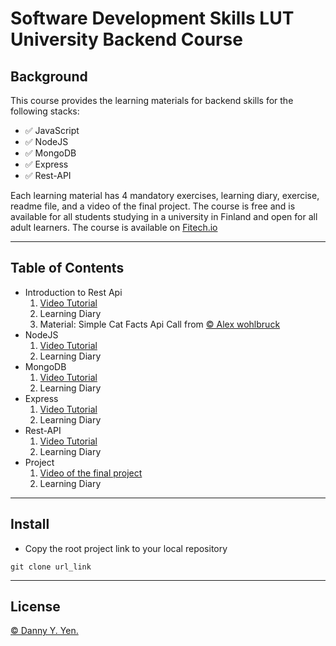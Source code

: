 # **Software Development Skills LUT University Backend Course**

## **Background**
This course provides the learning materials for backend skills for the following stacks:
- :white_check_mark: JavaScript 
- :white_check_mark: NodeJS
- :white_check_mark: MongoDB
- :white_check_mark: Express
- :white_check_mark: Rest-API

Each learning material has 4 mandatory exercises, learning diary, exercise, readme file, and a video of the final project. 
The course is free and is available for all students studying in a university in Finland and open for all adult learners.
The course is available on [Fitech.io](https://fitech.io/en/) 
___

## Table of Contents

- Introduction to Rest Api 
    1. [Video Tutorial](https://www.youtube.com/watch?v=7YcW25PHnAA) 
    2. Learning Diary
    3. Material: Simple Cat Facts Api Call from [ © Alex wohlbruck](https://cat-fact.herokuapp.com)
- NodeJS
    1. [Video Tutorial](https://www.youtube.com/watch?v=7YcW25PHnAA)
    2. Learning Diary
- MongoDB
    1. [Video Tutorial]()
    2. Learning Diary
- Express
    1. [Video Tutorial]()
    2. Learning Diary
- Rest-API
    1. [Video Tutorial]()
    2. Learning Diary
- Project
    1. [Video of the final project]()
    2. Learning Diary
___
## **Install**
- Copy the root project link to your local repository 
```
git clone url_link 

```

___
## License

[© Danny Y. Yen.](../LICENSE)